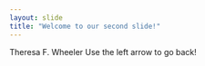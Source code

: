 ```yaml
---
layout: slide
title: "Welcome to our second slide!"
---
```

Theresa F. Wheeler
Use the left arrow to go back!
